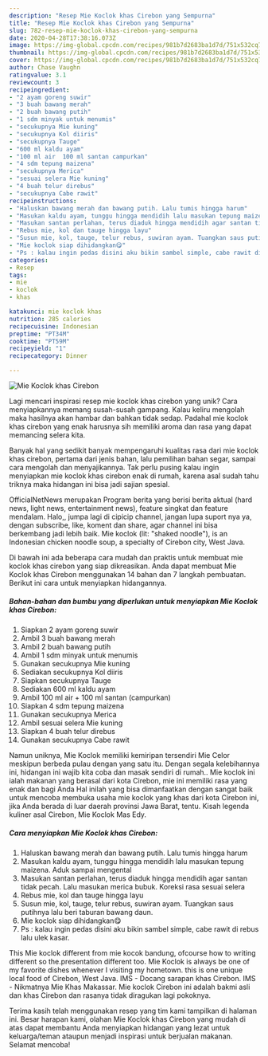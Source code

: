 ```yaml
---
description: "Resep Mie Koclok khas Cirebon yang Sempurna"
title: "Resep Mie Koclok khas Cirebon yang Sempurna"
slug: 782-resep-mie-koclok-khas-cirebon-yang-sempurna
date: 2020-04-28T17:38:16.073Z
image: https://img-global.cpcdn.com/recipes/981b7d2683ba1d7d/751x532cq70/mie-koclok-khas-cirebon-foto-resep-utama.jpg
thumbnail: https://img-global.cpcdn.com/recipes/981b7d2683ba1d7d/751x532cq70/mie-koclok-khas-cirebon-foto-resep-utama.jpg
cover: https://img-global.cpcdn.com/recipes/981b7d2683ba1d7d/751x532cq70/mie-koclok-khas-cirebon-foto-resep-utama.jpg
author: Chase Vaughn
ratingvalue: 3.1
reviewcount: 3
recipeingredient:
- "2 ayam goreng suwir"
- "3 buah bawang merah"
- "2 buah bawang putih"
- "1 sdm minyak untuk menumis"
- "secukupnya Mie kuning"
- "secukupnya Kol diiris"
- "secukupnya Tauge"
- "600 ml kaldu ayam"
- "100 ml air  100 ml santan campurkan"
- "4 sdm tepung maizena"
- "secukupnya Merica"
- "sesuai selera Mie kuning"
- "4 buah telur direbus"
- "secukupnya Cabe rawit"
recipeinstructions:
- "Haluskan bawang merah dan bawang putih. Lalu tumis hingga harum"
- "Masukan kaldu ayam, tunggu hingga mendidih lalu masukan tepung maizena. Aduk sampai mengental"
- "Masukan santan perlahan, terus diaduk hingga mendidih agar santan tidak pecah. Lalu masukan merica bubuk. Koreksi rasa sesuai selera"
- "Rebus mie, kol dan tauge hingga layu"
- "Susun mie, kol, tauge, telur rebus, suwiran ayam. Tuangkan saus putihnya lalu beri taburan bawang daun."
- "Mie koclok siap dihidangkan😋"
- "Ps : kalau ingin pedas disini aku bikin sambel simple, cabe rawit di rebus lalu ulek kasar."
categories:
- Resep
tags:
- mie
- koclok
- khas

katakunci: mie koclok khas 
nutrition: 285 calories
recipecuisine: Indonesian
preptime: "PT34M"
cooktime: "PT59M"
recipeyield: "1"
recipecategory: Dinner

---
```



![Mie Koclok khas Cirebon](https://img-global.cpcdn.com/recipes/981b7d2683ba1d7d/751x532cq70/mie-koclok-khas-cirebon-foto-resep-utama.jpg)

Lagi mencari inspirasi resep mie koclok khas cirebon yang unik? Cara menyiapkannya memang susah-susah gampang. Kalau keliru mengolah maka hasilnya akan hambar dan bahkan tidak sedap. Padahal mie koclok khas cirebon yang enak harusnya sih memiliki aroma dan rasa yang dapat memancing selera kita.

Banyak hal yang sedikit banyak mempengaruhi kualitas rasa dari mie koclok khas cirebon, pertama dari jenis bahan, lalu pemilihan bahan segar, sampai cara mengolah dan menyajikannya. Tak perlu pusing kalau ingin menyiapkan mie koclok khas cirebon enak di rumah, karena asal sudah tahu triknya maka hidangan ini bisa jadi sajian spesial.

OfficialNetNews merupakan Program berita yang berisi berita aktual (hard news, light news, entertainment news), feature singkat dan feature mendalam. Halo,, jumpa lagi di cipicip channel, jangan lupa suport nya ya, dengan subscribe, like, koment dan share, agar channel ini bisa berkembang jadi lebih baik. Mie koclok (lit: &#34;shaked noodle&#34;), is an Indonesian chicken noodle soup, a specialty of Cirebon city, West Java.


Di bawah ini ada beberapa cara mudah dan praktis untuk membuat mie koclok khas cirebon yang siap dikreasikan. Anda dapat membuat Mie Koclok khas Cirebon menggunakan 14 bahan dan 7 langkah pembuatan. Berikut ini cara untuk menyiapkan hidangannya.

<!--inarticleads1-->

##### Bahan-bahan dan bumbu yang diperlukan untuk menyiapkan Mie Koclok khas Cirebon:

1. Siapkan 2 ayam goreng suwir
1. Ambil 3 buah bawang merah
1. Ambil 2 buah bawang putih
1. Ambil 1 sdm minyak untuk menumis
1. Gunakan secukupnya Mie kuning
1. Sediakan secukupnya Kol diiris
1. Siapkan secukupnya Tauge
1. Sediakan 600 ml kaldu ayam
1. Ambil 100 ml air + 100 ml santan (campurkan)
1. Siapkan 4 sdm tepung maizena
1. Gunakan secukupnya Merica
1. Ambil sesuai selera Mie kuning
1. Siapkan 4 buah telur direbus
1. Gunakan secukupnya Cabe rawit


Namun uniknya, Mie Koclok memiliki kemiripan tersendiri Mie Celor meskipun berbeda pulau dengan yang satu itu. Dengan segala kelebihannya ini, hidangan ini wajib kita coba dan masak sendiri di rumah.. Mie koclok ini ialah makanan yang berasal dari kota Cirebon, mie ini memiliki rasa yang enak dan bagi Anda Hal inilah yang bisa dimanfaatkan dengan sangat baik untuk mencoba membuka usaha mie koclok yang khas dari kota Cirebon ini, jika Anda berada di luar daerah provinsi Jawa Barat, tentu. Kisah legenda kuliner asal Cirebon, Mie Koclok Mas Edy. 

<!--inarticleads2-->

##### Cara menyiapkan Mie Koclok khas Cirebon:

1. Haluskan bawang merah dan bawang putih. Lalu tumis hingga harum
1. Masukan kaldu ayam, tunggu hingga mendidih lalu masukan tepung maizena. Aduk sampai mengental
1. Masukan santan perlahan, terus diaduk hingga mendidih agar santan tidak pecah. Lalu masukan merica bubuk. Koreksi rasa sesuai selera
1. Rebus mie, kol dan tauge hingga layu
1. Susun mie, kol, tauge, telur rebus, suwiran ayam. Tuangkan saus putihnya lalu beri taburan bawang daun.
1. Mie koclok siap dihidangkan😋
1. Ps : kalau ingin pedas disini aku bikin sambel simple, cabe rawit di rebus lalu ulek kasar.


This Mie koclok different from mie kocok bandung, ofcourse how to writing different so the.presentation different too. Mie Koclok is always be one of my favorite dishes whenever I visiting my hometown. this is one unique local food of Cirebon, West Java. IMS - Docang sarapan khas Cirebon. IMS - Nikmatnya Mie Khas Makassar. Mie koclok Cirebon ini adalah bakmi asli dan khas Cirebon dan rasanya tidak diragukan lagi pokoknya. 

Terima kasih telah menggunakan resep yang tim kami tampilkan di halaman ini. Besar harapan kami, olahan Mie Koclok khas Cirebon yang mudah di atas dapat membantu Anda menyiapkan hidangan yang lezat untuk keluarga/teman ataupun menjadi inspirasi untuk berjualan makanan. Selamat mencoba!
